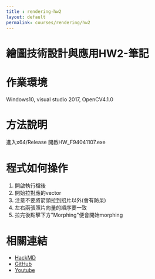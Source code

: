 ```yaml
---
title : rendering-hw2
layout: default
permalink: courses/rendering/hw2
---
```


繪圖技術設計與應用HW2-筆記
============
作業環境
===
Windows10, visual studio 2017, OpenCV4.1.0

方法說明
====

進入x64/Release
開啟HW_F94041107.exe

程式如何操作
==

1. 開啟執行檔後
2. 開始拉對應的vector
3. 注意不要將箭頭拉到招片以外(會有防呆)
4. 左右兩張照片向量的順序要一致
5. 拉完後點擊下方"Morphing"便會開始morphing


相關連結
==
* [HackMD](https://hackmd.io/s/S1HKjRV9V)
* [GitHub](https://github.com/genius92606/Face-morphing)
* [Youtube](https://youtu.be/6SFuWqz241A)